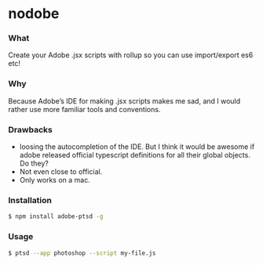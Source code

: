 # nodobe

### What

Create your Adobe .jsx scripts with rollup so you can use import/export es6 etc!

### Why

Because Adobe’s IDE for making .jsx scripts makes me sad, and I would rather use more familiar tools and conventions.

### Drawbacks

* loosing the autocompletion of the IDE. But I think it would be awesome if adobe released official typescript definitions for all their global objects. Do they?
* Not even close to official.
* Only works on a mac.

### Installation

```bash
$ npm install adobe-ptsd -g
```

### Usage

```bash
$ ptsd --app photoshop --script my-file.js
```

